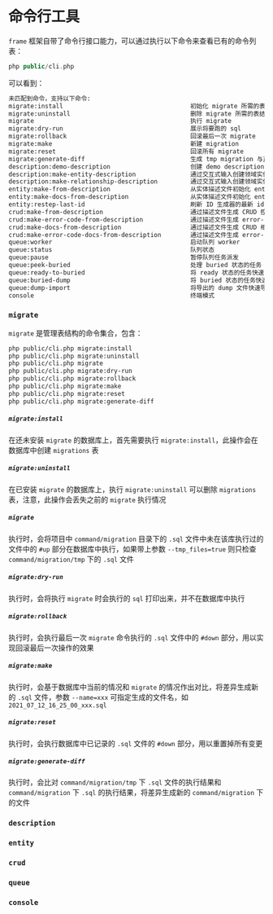 # 命令行工具

`frame` 框架自带了命令行接口能力，可以通过执行以下命令来查看已有的命令列表：
```php
php public/cli.php
```
可以看到：
```bash
未匹配到命令，支持以下命令:
migrate:install                                   初始化 migrate 所需的表结构
migrate:uninstall                                 删除 migrate 所需的表结构
migrate                                           执行 migrate
migrate:dry-run                                   展示将要跑的 sql
migrate:rollback                                  回滚最后一次 migrate
migrate:make                                      新建 migration
migrate:reset                                     回滚所有 migrate
migrate:generate-diff                             生成 tmp migration 与正式 migration 的差别变更
description:demo-description                      创建 demo description 文件
description:make-entity-description               通过交互式输入创建领域实体描述文件
description:make-relationship-description         通过交互式输入创建领域实体关系描述文件
entity:make-from-description                      从实体描述文件初始化 entity、dao、migration
entity:make-docs-from-description                 从实体描述文件初始化 entity、dao、migration
entity:restep-last-id                             刷新 ID 生成器的最新 id
crud:make-from-description                        通过描述文件生成 CRUD 控制器
crud:make-error-code-from-description             通过描述文件生成 error-code
crud:make-docs-from-description                   通过描述文件生成 CRUD 相关接口文档
crud:make-error-code-docs-from-description        通过描述文件生成 error-code 相关文档
queue:worker                                      启动队列 worker
queue:status                                      队列状态
queue:pause                                       暂停队列任务派发
queue:peek-buried                                 处理 buried 状态的任务
queue:ready-to-buried                             将 ready 状态的任务快速改变为 buried 状态
queue:buried-dump                                 将 buried 状态的任务快速导出文件并清理
queue:dump-import                                 将导出的 dump 文件快速导入到队列并进入 ready 状态
console                                           终端模式
```

### `migrate`
`migrate` 是管理表结构的命令集合，包含：
```bash
php public/cli.php migrate:install
php public/cli.php migrate:uninstall
php public/cli.php migrate
php public/cli.php migrate:dry-run
php public/cli.php migrate:rollback
php public/cli.php migrate:make
php public/cli.php migrate:reset
php public/cli.php migrate:generate-diff
```
##### `migrate:install`
在还未安装 `migrate` 的数据库上，首先需要执行 `migrate:install`，此操作会在数据库中创建 `migrations` 表

##### `migrate:uninstall`
在已安装 `migrate` 的数据库上，执行 `migrate:uninstall` 可以删除 `migrations` 表，注意，此操作会丢失之前的 `migrate` 执行情况

##### `migrate`
执行时，会将项目中 `command/migration` 目录下的 `.sql` 文件中未在该库执行过的文件中的 `#up` 部分在数据库中执行，如果带上参数 `--tmp_files=true` 则只检查 `command/migration/tmp` 下的 `.sql` 文件

##### `migrate:dry-run`
执行时，会将执行 `migrate` 时会执行的 `sql` 打印出来，并不在数据库中执行

##### `migrate:rollback`
执行时，会执行最后一次 `migrate` 命令执行的 `.sql` 文件中的 `#down` 部分，用以实现回滚最后一次操作的效果

##### `migrate:make`
执行时，会基于数据库中当前的情况和 `migrate` 的情况作出对比，将差异生成新的 `.sql` 文件，参数 `--name=xxx` 可指定生成的文件名，如 `2021_07_12_16_25_00_xxx.sql`

##### `migrate:reset`
执行时，会执行数据库中已记录的 `.sql` 文件的 `#down` 部分，用以重置掉所有变更

##### `migrate:generate-diff`
执行时，会比对 `command/migration/tmp` 下 `.sql` 文件的执行结果和 `command/migration` 下 `.sql` 的执行结果，将差异生成新的 `command/migration` 下的文件

### `description`
### `entity`
### `crud`
### `queue`
### `console`